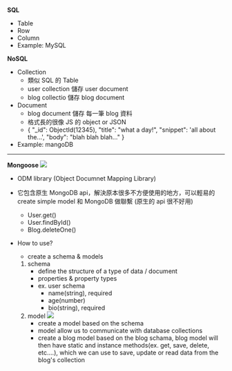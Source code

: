 **SQL**
- Table
- Row
- Column
- Example: MySQL

**NoSQL**
- Collection
    - 類似 SQL 的 Table
    - user collection 儲存 user document
    - blog collectio 儲存 blog document
- Document
    - blog document 儲存 每一筆 blog 資料
    - 格式長的很像 JS 的 object or JSON
    - {
        "_id": ObjectId(12345),
        "title": "what a day!",
        "snippet": 'all about the...',
        "body": "blah blah blah..." 
    }
- Example: mangoDB

---

**Mongoose**
![](https://p165.p3.n0.cdn.getcloudapp.com/items/DOurnejJ/ad212491-b966-4b84-9d24-5c3c185c2ba7.png?source=viewer&v=660ee5745cd003e669c21dbc58f5617f)

- ODM library (Object Documnet Mapping Library)
- 它包含原生 MongoDB api，解決原本很多不方便使用的地方，可以輕易的 create simple model 和 MongoDB 做聯繫 (原生的 api 很不好用)
    - User.get()
    - User.findById()
    - Blog.deleteOne()

- How to use?
    - create a schema & models
    1. schema
        - define the structure of a type of data / document
        - properties & property types
        - ex. user schema
            - name(string), required
            - age(number)
            - bio(string), required
    2. model
    ![](https://p165.p3.n0.cdn.getcloudapp.com/items/eDu72koZ/37d1d710-f410-4345-b391-f17304195c25.png?source=viewer&v=0f66fc2a3996c90dddc05d8f359de7ef)
        - create a model based on the schema
        - model allow us to communicate with database collections
        - create a blog model based on the blog schama, blog model will then have static and instance methods(ex. get, save, delete, etc....), which we can use to save, update or read data from the blog's collection

